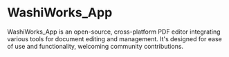 # WashiWorks_App
WashiWorks_App is an open-source, cross-platform PDF editor integrating various tools for document editing and management. It's designed for ease of use and functionality, welcoming community contributions.
